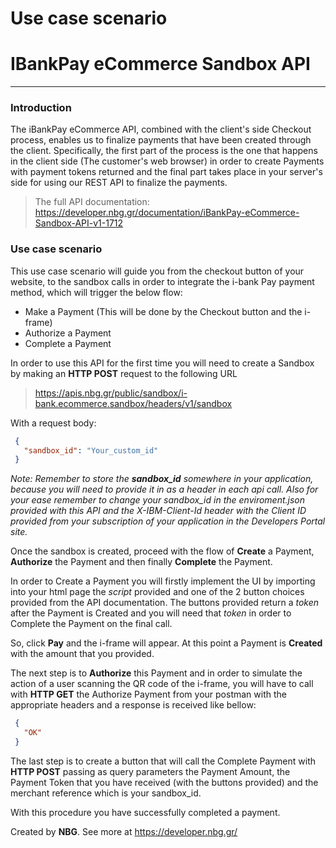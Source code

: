 
 
# Use case scenario
# IBankPay eCommerce Sandbox API
------------------------------------------------------------------------------------------

### Introduction
The iBankPay eCommerce API, combined with the client's side Checkout process, enables us to finalize payments that have been created through the client. Specifically, the first part of the process is the one that happens in the client side (The customer's web browser) in order to create Payments with payment tokens returned and the final part takes place in your server's side for using our REST API to finalize the payments.

> The full API documentation: https://developer.nbg.gr/documentation/iBankPay-eCommerce-Sandbox-API-v1-1712

### Use case scenario
This use case scenario will guide you from the checkout button of your website, to the sandbox calls in order to integrate the i-bank Pay payment method, which will trigger the below flow:

  - Make a Payment (This will be done by the Checkout button and the i-frame)
  - Authorize a Payment
  - Complete a Payment

In order to use this API for the first time you will need to create a Sandbox by making an **HTTP POST** request to the following URL
> https://apis.nbg.gr/public/sandbox/i-bank.ecommerce.sandbox/headers/v1/sandbox

With a request body:
```json
 {
   "sandbox_id": "Your_custom_id"
 }
``` 

*Note: Remember to store the **sandbox_id** somewhere in your application, because you will need to provide it in as a header in each api call. Also for your ease remember to change your sandbox_id in the enviroment.json provided with this API and the *X-IBM-Client-Id* header with the Client ID provided from your subscription of your application in the Developers Portal site.*

Once the sandbox is created, proceed with the flow of **Create** a Payment, **Authorize** the Payment and then finally **Complete** the Payment.

In order to Create a Payment you will firstly implement the UI by importing into your html page the *script* provided and one of the 2 button choices provided from the API documentation. The buttons provided return a *token* after the Payment is Created and you will need that *token* in order to Complete the Payment on the final call.

So, click **Pay** and the i-frame will appear. At this point a Payment is **Created** with the amount that you provided.

The next step is to **Authorize** this Payment and in order to simulate the action of a user scanning the QR code of the i-frame, you will have to call with **HTTP GET** the Authorize Payment from your postman with the appropriate headers and a response is received like bellow:
```json
 {
   "OK"
 }
``` 

The last step is to create a button that will call the Complete Payment with **HTTP POST** passing as query parameters the Payment Amount, the Payment Token that you have received (with the buttons provided) and the merchant reference which is your sandbox_id.

With this procedure you have successfully completed a payment.

Created by **NBG**.
See more at https://developer.nbg.gr/

